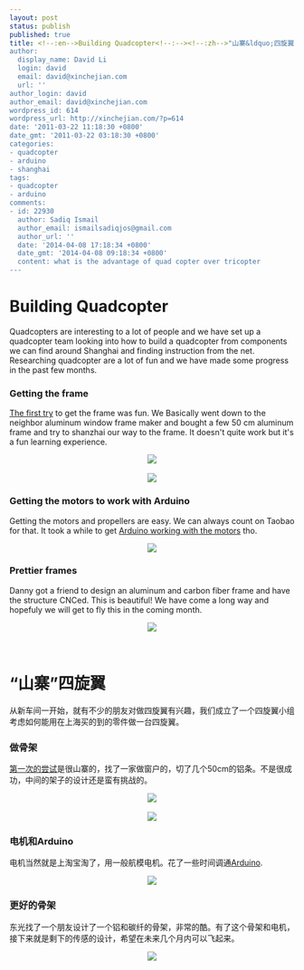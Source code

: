 ```yaml
---
layout: post
status: publish
published: true
title: <!--:en-->Building Quadcopter<!--:--><!--:zh-->"山寨&ldquo;四旋翼<!--:-->
author:
  display_name: David Li
  login: david
  email: david@xinchejian.com
  url: ''
author_login: david
author_email: david@xinchejian.com
wordpress_id: 614
wordpress_url: http://xinchejian.com/?p=614
date: '2011-03-22 11:18:30 +0800'
date_gmt: '2011-03-22 03:18:30 +0800'
categories:
- quadcopter
- arduino
- shanghai
tags:
- quadcopter
- arduino
comments:
- id: 22930
  author: Sadiq Ismail
  author_email: ismailsadiqjos@gmail.com
  author_url: ''
  date: '2014-04-08 17:18:34 +0800'
  date_gmt: '2014-04-08 09:18:34 +0800'
  content: what is the advantage of quad copter over tricopter
---
```

<p><!--:en--></p>
<h1>Building Quadcopter</h1></p>
<p>Quadcopters are interesting to a lot of people and we have set up a quadcopter team looking into how to build a quadcopter from components we can find around Shanghai and finding instruction from the net. Researching quadcopter are a lot of fun and we have made some progress in the past few months.</p></p>
<h3>Getting the frame</h3></p>
<p>
<a href="http://xinchejian.com/projects/quadcopter/" target="_blank">The first try</a> to get the frame was fun. We Basically went down to the neighbor aluminum window frame maker and bought a few 50 cm aluminum frame and try to shanzhai our way to the frame. It doesn't quite work but it's a fun learning experience.<br />
</p></p>
<p style="text-align:center">
<img src="http://xinchejian.com/wp-content/uploads/2010/12/IMG_0032.jpg"><br/><br />
<img src="http://xinchejian.com/wp-content/uploads/2010/12/IMG_0034.jpg"><br />
</p></p>
<h3>Getting the motors to work with Arduino</h3></p>
<p>
Getting the motors and propellers are easy. We can always count on Taobao for that. It took a while to get <a href="http://xinchejian.com/2010/12/30/189/" target="_blank">Arduino working with the motors</a> tho.<br />
</p></p>
<p style="text-align:center">
<img src="http://xinchejian.com/wp-content/uploads/2010/12/图像123-300x240.jpg"><br />
</p></p>
<h3>Prettier frames</h3></p>
<p>
Danny got a friend to design an aluminum and carbon fiber frame and have the structure CNCed. This is beautiful! We have come a long way and hopefuly we will get to fly this in the coming month.<br />
</p></p>
<p style="text-align:center">
<img src="http://xinchejian.com/wp-content/uploads/2011/03/SNC18108.jpg"><br />
</p></p>
<p><!--:--><br />
<!--:zh--></p>
<h1>&ldquo;山寨&rdquo;四旋翼</h1></p>
<p>从新车间一开始，就有不少的朋友对做四旋翼有兴趣，我们成立了一个四旋翼小组考虑如何能用在上海买的到的零件做一台四旋翼。</p></p>
<h3>做骨架</h3></p>
<p>
<a href="http://xinchejian.com/projects/quadcopter/" target="_blank">第一次的尝试</a>是很山寨的，找了一家做窗户的，切了几个50cm的铝条。不是很成功，中间的架子的设计还是蛮有挑战的。<br />
</p></p>
<p style="text-align:center">
<img src="http://xinchejian.com/wp-content/uploads/2010/12/IMG_0032.jpg"><br/><br />
<img src="http://xinchejian.com/wp-content/uploads/2010/12/IMG_0034.jpg"><br />
</p></p>
<h3>电机和Arduino</h3></p>
<p>
电机当然就是上淘宝淘了，用一般航模电机。花了一些时间调通<a href="http://xinchejian.com/2010/12/30/189/" target="_blank">Arduino</a>.<br />
</p></p>
<p style="text-align:center">
<img src="http://xinchejian.com/wp-content/uploads/2010/12/图像123-300x240.jpg"><br />
</p></p>
<h3>更好的骨架</h3></p>
<p>
东光找了一个朋友设计了一个铝和碳纤的骨架，非常的酷。有了这个骨架和电机，接下来就是剩下的传感的设计，希望在未来几个月内可以飞起来。<br />
</p></p>
<p style="text-align:center">
<img src="http://xinchejian.com/wp-content/uploads/2011/03/SNC18108.jpg"><br />
</p></p>
<p><!--:--></p>
